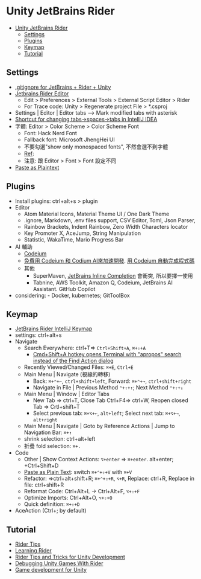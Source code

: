 # Unity JetBrains Rider

<!-- TOC -->
* [Unity JetBrains Rider](#unity-jetbrains-rider)
  * [Settings](#settings)
  * [Plugins](#plugins)
  * [Keymap](#keymap)
  * [Tutorial](#tutorial)
<!-- TOC -->

## Settings

- [.gitignore for JetBrains + Rider + Unity](https://www.toptal.com/developers/gitignore/api/jetbrains+all,rider,unity)
- [Jetbrains Rider Editor](https://docs.unity3d.com/Packages/com.unity.ide.rider@3.0/manual/using-the-jetbrains-rider-editor-package.html)
  - Edit > Preferences > External Tools > External Script Editor > Rider
  - For Trace code: Unity > Regenerate project File > *.csproj
- Settings | Editor | Editor tabs --> Mark modified tabs with asterisk
- [Shortcut for changing tabs->spaces->tabs in IntelliJ IDEA](https://stackoverflow.com/questions/41532061/shortcut-for-changing-tabs-spaces-tabs-in-intellij-idea)
- 字體: Editor > Color Scheme > Color Scheme Font
  - Font: Hack Nerd Font
  - Fallback font: Microsoft JhengHei UI 
  - 不要勾選"show only monospaced fonts", 不然會選不到字體
  - [Ref](https://youtrack.jetbrains.com/issue/RIDER-89585/IDE-font-is-not-consistent-with-custom-font-settings-under-Chinese):
  - 注意: 跟 Editor > Font > Font 設定不同
- [Paste as Plaintext](https://stackoverflow.com/questions/76500225/rider-copying-and-pasting-text-from-word-pastes-as-image-link/79150716#79150716)

## Plugins

- Install plugins: ctrl+alt+s > plugin
- Editor
  - Atom Material Icons, Material Theme UI / One Dark Theme
  - .ignore, Markdown, .env files support, CSV Editor, Toml, Json Parser,
  - Rainbow Brackets, Indent Rainbow, Zero Width Characters locator
  - Key Promoter X, AceJump, String Manipulation
  - Statistic, WakaTime, Mario Progress Bar
- AI 輔助
  - [Codeium](https://blog.user.today/github-copilot-ai-alternatives/#title_i-8) 
  - [免費用 Codeium 和 Codium AI來加速開發](https://medium.com/@sarala0725/%E5%85%8D%E8%B2%BB%E7%94%A8codeium%E5%92%8Ccodium-ai%E4%BE%86%E5%8A%A0%E9%80%9F%E9%96%8B%E7%99%BC-d43c060a557d). [用 Codeium 自動完成程式碼](https://b6land.github.io/Codeium_Intro/)
  - 其他
    - SuperMaven, [JetBrains Inline Completion](https://www.jetbrains.com/help/idea/full-line-code-completion.html) 會衝突, 所以要擇一使用
    - Tabnine, AWS Toolkit, Amazon Q, Codeium, JetBrains AI Assistant. GitHub Copilot
- considering: - Docker, kubernetes; GitToolBox

## Keymap

- [JetBrains Rider IntelliJ Keymap](https://resources.jetbrains.com/storage/products/rider/docs/Rider_default_win_shortcuts.pdf)
- settings: ctrl+alt+s
- Navigate
  - Search Everywhere: ctrl+T=> `Ctrl+Shift+A`, `⌘+⇧+A`
    - [Cmd+Shift+A hotkey opens Terminal with "apropos" search instead of the Find Action dialog](https://intellij-support.jetbrains.com/hc/en-us/articles/360005137400-Cmd-Shift-A-hotkey-opens-Terminal-with-apropos-search-instead-of-the-Find-Action-dialog)
  - Recently Viewed/Changed Files: `⌘+E`, `Ctrl+E`
  - Main Menu | Navigate (視線的轉移)
    - Back: `⌘+⌃+←`, `ctrl+shift+left`, Forward: `⌘+⌃+→`, `ctrl+shift+right`
    - Navigate in File | Previous Method `⌃+⇧+↑`; Next Method `⌃+⇧+↓`
  - Main Menu | Window | Editor Tabs
    - New Tab => ctrl+T, Close Tab Ctrl+F4=> ctrl+W, Reopen closed Tab => Crtl+shift+T
    - Select previous tab: `⌘+⌥+←`, `alt+left`; Select next tab: `⌘+⌥+→`, `alt+right`
  - Main Menu | Navigate | Goto by Reference Actions | Jump to Navigation Bar: `⌘+↑`
  - shrink selection: ctrl+alt+left
  - 折疊 fold selection: `⌘+.`
- Code
  - Other | Show Context Actions: `⌥+enter` => `⌘+enter`. alt+enter; +Ctrl+Shift+D 
  - [Paste as Plain Text](https://stackoverflow.com/questions/76500225/rider-copying-and-pasting-text-from-word-pastes-as-image-link/79150716#79150716): switch `⌘+⌃+⇧+V` with `⌘+V`
  - Refactor: =>ctrl+alt+shift+R; `⌘+⌃+⇧+R`, `⌥+R`, Replace: ctrl+R, Replace in file: ctrl+shift+R 
  - Reformat Code: Ctrl+Alt+L -> Ctrl+Alt+F, `⌥+⇧+F`
  - Optimize Imports: Ctrl+Alt+O, `⌥+⇧+O`
  - Quick definition: `⌘+⇧+D`
- AceAction (Ctrl+; by default)

## Tutorial

- [Rider Tips](https://www.youtube.com/watch?v=2nWJSgmd-gE)
- [Learning Rider](https://www.jetbrains.com/rider/documentation/)
- [Rider Tips and Tricks for Unity Development](https://www.jetbrains.com/guide/gamedev/links/rider-tips-and-tricks-for-unity-development/)
- [Debugging Unity Games With Rider](https://www.jetbrains.com/guide/gamedev/links/debugging-unity-games-with-rider/)
- [Game development for Unity](https://www.jetbrains.com/help/rider/Unity.html)
